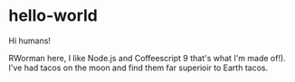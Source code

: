 # hello-world

Hi humans!

RWorman here, I like Node.js and Coffeescript 9 that's what I'm made of!).
I've had tacos on the moon and find them far superioir to Earth tacos.
